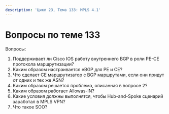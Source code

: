 ```yaml
---
description: 'Цикл 23, Тема 133: MPLS 4.1'
---
```


# Вопросы по теме 133

Вопросы:

1. Поддерживает ли Cisco IOS работу внутреннего BGP в роли PE-CE протокола маршрутизации?
2. Каким образом настраивается eBGP для PE и CE?
3. Что сделает CE маршрутизатор с BGP маршрутами, если они придут от одних и тех же ASN?
4. Каким образом решается проблема, описанная в вопросе 2?
5. Каким образом работает Allowas-IN?
6. Какие условия должны выполнятся, чтобы Hub-and-Spoke сценарий заработал в MPLS VPN?
7. Что такое SOO?


